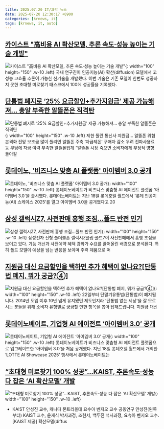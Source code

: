 ```yaml
---
title: 2025.07.20 IT/과학 뉴스
date: 2025-07-20 12:30:17 +0900
categories: [krnews, it]
tags: [krnews, it, auto]
---
```

## [카이스트 "高비용 AI 확산모델, 추론 속도·성능 높이는 기술 개발"](https://n.news.naver.com/mnews/article/008/0005224116)

![카이스트 "高비용 AI 확산모델, 추론 속도·성능 높이는 기술 개발"](https://mimgnews.pstatic.net/image/origin/008/2025/07/20/5224116.jpg?type=nf220_150){: width="100" height="150" .w-10 .left}
국내 연구진이 인공지능(AI) 확산(diffusion) 모델에서 고성능 고효율 추론이 가능한 신기술을 개발했다. 이번 기술은 기존 모델이 한번도 성공하지 못한 초대형 미로찾기 태스크에서 100% 성공률을 기록했다.

## [단통법 폐지로 ‘25% 요금할인+추가지원금’ 제공 가능해져… 총알 부족한 알뜰폰은 직격탄](https://n.news.naver.com/mnews/article/366/0001093948)

![단통법 폐지로 ‘25% 요금할인+추가지원금’ 제공 가능해져… 총알 부족한 알뜰폰은 직격탄](https://mimgnews.pstatic.net/image/origin/366/2025/07/20/1093948.jpg?type=nf220_150){: width="100" height="150" .w-10 .left}
제한 풀린 통신사 지원금… 알뜰폰 위협 본격화 전망 보조금 많이 풀리면 알뜰폰 주축 ‘자급제폰’ 구매자 감소 우려 전파사용료 등 부담에 자금 여력 부족한 알뜰폰업계 “알뜰폰 시장 죽으면 소비자에게 부정적 영향 돌아갈

## [롯데이노, '비즈니스 맞춤 AI 플랫폼' 아이멤버 3.0 공개](https://n.news.naver.com/mnews/article/001/0015517525)

![롯데이노, '비즈니스 맞춤 AI 플랫폼' 아이멤버 3.0 공개](https://mimgnews.pstatic.net/image/origin/001/2025/07/20/15517525.jpg?type=nf220_150){: width="100" height="150" .w-10 .left}
롯데이노베이트가 비즈니스 맞춤형 AI 에이전트 플랫폼 '아이멤버 3.0'을 출시했다. 롯데이노베이트는 지난 18일 롯데호텔 월드에서 '롯데 인공지능(AI) 쇼케이스 2025'를 열고 아이멤버 3.0을 공개했다고 20

## [삼성 갤럭시Z7, 사전판매 흥행 조짐…폴드 반전 인기](https://n.news.naver.com/mnews/article/030/0003333149)

![삼성 갤럭시Z7, 사전판매 흥행 조짐…폴드 반전 인기](https://mimgnews.pstatic.net/image/origin/030/2025/07/20/3333149.jpg?type=nf220_150){: width="100" height="150" .w-10 .left}
삼성전자 신형 폴더블폰 갤럭시Z플립·폴드7이 사전판매에서 흥행 조짐을 보이고 있다. 기능 개선과 사전예약 혜택 강화가 수요를 끌어올린 배경으로 분석된다. 특히 폴드 모델이 예상을 넘는 반응을 보이며 주력 제품으로 떠

## [지원금 대신 요금할인을 택하면 추가 혜택이 없나요?[단통법 폐지, 뭐가 궁금?④]](https://n.news.naver.com/mnews/article/119/0002981233)

![지원금 대신 요금할인을 택하면 추가 혜택이 없나요?[단통법 폐지, 뭐가 궁금?④]](https://mimgnews.pstatic.net/image/origin/119/2025/07/20/2981233.jpg?type=nf220_150){: width="100" height="150" .w-10 .left}
22일부터 단말기유통법(단통법)이 폐지됩니다. 2014년 도입 이후 10년 넘게 유지됐던 제도인지라 '단통법 없는 세상'을 잘 모르시는 분들을 위해 소비자 유형별로 궁금할 만한 항목을 뽑아 답해드립니다. 지원금 대신

## [롯데이노베이트, 기업형 AI 에이전트 ‘아이멤버 3.0’ 공개](https://n.news.naver.com/mnews/article/119/0002981276)

![롯데이노베이트, 기업형 AI 에이전트 ‘아이멤버 3.0’ 공개](https://mimgnews.pstatic.net/image/origin/119/2025/07/20/2981276.jpg?type=nf220_150){: width="100" height="150" .w-10 .left}
롯데이노베이트가 비즈니스 맞춤형 AI 에이전트 플랫폼으로 업그레이드한 ‘아이멤버 3.0’을 처음 공개했다. 지난 18일 롯데호텔 월드에서 개최한 ‘LOTTE AI Showcase 2025’ 행사에서 롯데이노베이트는

## [“초대형 미로찾기 100% 성공”…KAIST, 추론속도·성능 다 잡은 ‘AI 확산모델’ 개발](https://n.news.naver.com/mnews/article/016/0002502098)

![“초대형 미로찾기 100% 성공”…KAIST, 추론속도·성능 다 잡은 ‘AI 확산모델’ 개발](https://mimgnews.pstatic.net/image/origin/016/2025/07/20/2502098.jpg?type=nf220_150){: width="100" height="150" .w-10 .left}
- KAIST 안성진 교수, 캐나다 몬트리올대 요수아 벤지오 교수 공동연구 안성진(왼쪽부터) KAIST 교수, 윤재식 박사과정, 조현서, 백두진 석사과정, 요슈아 벤지오 교수.[KAIST 제공] 확산모델(diffus

